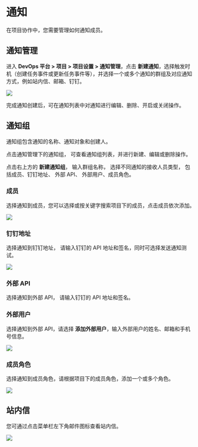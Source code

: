 # 通知

在项目协作中，您需要管理如何通知成员。

## 通知管理
进入 **DevOps 平台 > 项目 > 项目设置 > 通知管理**，点击 **新建通知**，选择触发时机（创建任务事件或更新任务事件等），并选择一个或多个通知的群组及对应通知方式，例如站内信、邮箱、钉钉。

![](http://terminus-paas.oss-cn-hangzhou.aliyuncs.com/paas-doc/2022/02/22/292a722c-eb8a-4e65-9789-908679dfcfbf.png)

完成通知创建后，可在通知列表中对通知进行编辑、删除、开启或关闭操作。

## 通知组

通知组包含通知的名称、通知对象和创建人。

点击通知管理下的通知组， 可查看通知组列表，并进行新建、编辑或删除操作。

点击右上方的 **新建通知组**， 输入群组名称， 选择不同通知的接收人员类型， 包括成员、钉钉地址、 外部 API、 外部用户、成员角色。

### 成员
选择通知到成员，您可以选择或按关键字搜索项目下的成员，点击成员依次添加。

![](http://terminus-paas.oss-cn-hangzhou.aliyuncs.com/paas-doc/2022/02/22/731ba7e0-7e36-4d2e-b4bc-b00c62ccee98.png)

### 钉钉地址

选择通知到钉钉地址， 请输入钉钉的 API 地址和签名，同时可选择发送通知测试。

![](http://terminus-paas.oss-cn-hangzhou.aliyuncs.com/paas-doc/2022/02/22/f85df8d2-2f01-469b-9497-f0b50c135279.png)

### 外部 API
选择通知到外部 API， 请输入钉钉的 API 地址和签名。

### 外部用户
选择通知到外部 API，请选择 **添加外部用户**，输入外部用户的姓名、邮箱和手机号信息。

![](http://terminus-paas.oss-cn-hangzhou.aliyuncs.com/paas-doc/2022/02/22/18489dda-f6dc-43c5-89df-faae473973c0.png)

### 成员角色
选择通知到成员角色，请根据项目下的成员角色，添加一个或多个角色。

![](http://terminus-paas.oss-cn-hangzhou.aliyuncs.com/paas-doc/2022/02/22/867d821d-f995-4fd8-aa9b-f994a7c9a75a.png)

## 站内信

您可通过点击菜单栏左下角邮件图标查看站内信。

![](http://terminus-paas.oss-cn-hangzhou.aliyuncs.com/paas-doc/2022/02/22/a4726999-d904-4636-a15a-7576b7e975c6.png)
